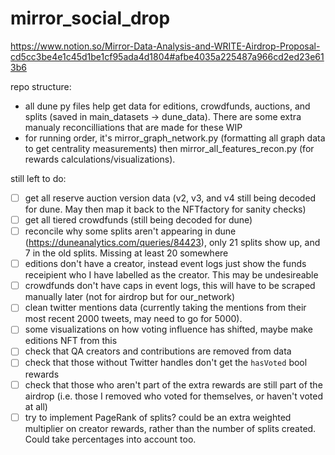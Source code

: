# mirror_social_drop
 
https://www.notion.so/Mirror-Data-Analysis-and-WRITE-Airdrop-Proposal-cd5cc3be4e1c45d1be1cf95ada4d1804#afbe4035a225487a966cd2ed23e613b6

repo structure:

- all dune py files help get data for editions, crowdfunds, auctions, and splits (saved in main_datasets -> dune_data). There are some extra manualy reconcilliations that are made for these WIP
- for running order, it's mirror_graph_network.py (formatting all graph data to get centrality measurements) then mirror_all_features_recon.py (for rewards calculations/visualizations).

still left to do:
- [ ]  get all reserve auction version data (v2, v3, and v4 still being decoded for dune. May then map it back to the NFTfactory for sanity checks)
- [ ]  get all tiered crowdfunds (still being decoded for dune)
- [ ]  reconcile why some splits aren't appearing in dune (https://duneanalytics.com/queries/84423), only 21 splits show up, and 7 in the old splits. Missing at least 20 somewhere
- [ ]  editions don't have a creator, instead event logs just show the funds receipient who I have labelled as the creator. This may be undesireable 
- [ ]  crowdfunds don't have caps in event logs, this will have to be scraped manually later (not for airdrop but for our_network)
- [ ]  clean twitter mentions data (currently taking the mentions from their most recent 2000 tweets, may need to go for 5000). 
- [ ]  some visualizations on how voting influence has shifted, maybe make editions NFT from this
- [ ]  check that QA creators and contributions are removed from data
- [ ]  check that those without Twitter handles don't get the `hasVoted` bool rewards
- [ ]  check that those who aren't part of the extra rewards are still part of the airdrop (i.e. those I removed who voted for themselves, or haven't voted at all)
- [ ]  try to implement PageRank of splits? could be an extra weighted multiplier on creator rewards, rather than the number of splits created. Could take percentages into account too.